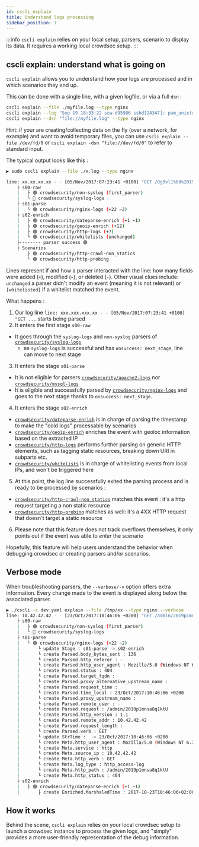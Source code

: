 ```yaml
---
id: cscli_explain
title: Understand logs processing
sidebar_position: 7
---
```


:::info
`cscli explain` relies on your local setup, parsers, scenario to display its data. It requires a working local crowdsec setup.
:::


## cscli explain: understand what is going on

`cscli explain` allows you to understand how your logs are processed and in which scenarios they end up.


This can be done with a single line, with a given logfile, or via a full `dsn` :

```bash
cscli explain --file ./myfile.log --type nginx 
cscli explain --log "Sep 19 18:33:22 scw-d95986 sshd[24347]: pam_unix(sshd:auth): authentication failure; logname= uid=0 euid=0 tty=ssh ruser= rhost=192.168.1.1" --type syslog
cscli explain --dsn "file://myfile.log" --type nginx
```

Hint: if your are creating/collecting data on the fly (over a network, for example) and want to avoid temporary files, you can use `cscli explain --file /dev/fd/0` or `cscli explain -dsn "file://dev/fd/0"` to refer to standard input.

The typical output looks like this :

```bash
▶ sudo cscli explain --file ./x.log --type nginx 

line: xx.xx.xx.xx - - [05/Nov/2017:07:23:41 +0100] "GET /Og9vl1%0d%2019s58%3Atest HTTP/1.1" 404 136 "-" "Mozilla/5.0 (Windows NT 6.3; WOW64; Trident/7.0; rv:11.0) like Gecko" "-"
	├ s00-raw
	|	├ 🟢 crowdsecurity/non-syslog (first_parser)
	|	└ 🔴 crowdsecurity/syslog-logs
	├ s01-parse
	|	└ 🟢 crowdsecurity/nginx-logs (+22 ~2)
	├ s02-enrich
	|	├ 🟢 crowdsecurity/dateparse-enrich (+1 ~1)
	|	├ 🟢 crowdsecurity/geoip-enrich (+12)
	|	├ 🟢 crowdsecurity/http-logs (+7)
	|	└ 🟢 crowdsecurity/whitelists (unchanged)
	├-------- parser success 🟢
	├ Scenarios
		├ 🟢 crowdsecurity/http-crawl-non_statics
		└ 🟢 crowdsecurity/http-probing
```

Lines represent if and how a parser interacted with the line: how many fields were added (`+`), modified (`~`), or deleted (`-`).
Other visual clues include: `unchanged` a parser didn't modify an event (meaning it is not relevant) or `[whitelisted]` if a whitelist matched the event.

What happens :
 1. Our log line `line: xxx.xxx.xxx.xx - - [05/Nov/2017:07:23:41 +0100] "GET ...` starts being parsed
 2. It enters the first stage `s00-raw`
   - It goes through the `syslog-logs` and `non-syslog` parsers of [`crowdsecurity/syslog-logs`](https://hub.crowdsec.net/author/crowdsecurity/configurations/syslog-logs)
     - as `syslog-logs` is successful and has `onsuccess: next_stage`, line can move to next stage
 3. It enters the stage `s01-parse`
   - It is not eligible for parsers [`crowdsecurity/apache2-logs`](https://hub.crowdsec.net/author/crowdsecurity/configurations/apache2-logs) nor [`crowdsecurity/mysql-logs`](https://hub.crowdsec.net/author/crowdsecurity/configurations/mysql-logs)
   - It is eligible and successfully parsed by [`crowdsecurity/nginx-logs`](https://hub.crowdsec.net/author/crowdsecurity/configurations/nginx-logs) and goes to the next stage thanks to `onsuccess: next_stage`.
 4. It enters the stage `s02-enrich`
   - [`crowdsecurity/dateparse-enrich`](https://hub.crowdsec.net/author/crowdsecurity/configurations/dateparse-enrich) is in charge of parsing the timestamp to make the "cold logs" processable by scenarios
   - [`crowdsecurity/geoip-enrich`](https://hub.crowdsec.net/author/crowdsecurity/configurations/geoip-enrich) enriches the event with geoloc information based on the extracted IP
   - [`crowdsecurity/http-logs`](https://hub.crowdsec.net/author/crowdsecurity/configurations/http-logs) performs further parsing on generic HTTP elements, such as tagging static resources, breaking down URI in subparts etc.
   - [`crowdsecurity/whitelists`](https://hub.crowdsec.net/author/crowdsecurity/configurations/whitelists) is in charge of whitelisting events from local IPs, and won't be triggered here

 5. At this point, the log line successfully exited the parsing process and is ready to be processed by scenarios :
 - [`crowdsecurity/http-crawl-non_statics`](https://hub.crowdsec.net/author/crowdsecurity/configurations/http-crawl-non_statics) matches this event : it's a http request targeting a non static resource
 - [`crowdsecurity/http-probing`](https://hub.crowdsec.net/author/crowdsecurity/configurations/http-probing) matches as well: it's a 4XX HTTP request that doesn't target a static resource

 6. Please note that this feature does not track overflows themselves, it only points out if the event was able to *enter* the scenario

Hopefully, this feature will help users understand the behavior when debugging crowdsec or creating parsers and/or scenarios.


## Verbose mode

When troubleshooting parsers, the `--verbose/-v` option offers extra information. Every change made to the event is displayed along below the associated parser.

```bash
▶ ./cscli -c dev.yaml explain --file /tmp/xx --type nginx --verbose
line: 10.42.42.42 - - [23/Oct/2017:10:46:06 +0200] "GET /admin/2019p1mnsa8q1ktU HTTP/1.1" 404 136 "-" "Mozilla/5.0 (Windows NT 6.3; WOW64; Trident/7.0; rv:11.0) like Gecko (Wallarm DirBuster)" "-"
	├ s00-raw
	|	├ 🟢 crowdsecurity/non-syslog (first_parser)
	|	└ 🔴 crowdsecurity/syslog-logs
	├ s01-parse
	|	└ 🟢 crowdsecurity/nginx-logs (+22 ~2)
	|		└ update Stage : s01-parse -> s02-enrich
	|		└ create Parsed.body_bytes_sent : 136
	|		└ create Parsed.http_referer : -
	|		└ create Parsed.http_user_agent : Mozilla/5.0 (Windows NT 6.3; WOW64; Trident/7.0; rv:11.0) like Gecko (Wallarm DirBuster)
	|		└ create Parsed.status : 404
	|		└ create Parsed.target_fqdn : 
	|		└ create Parsed.proxy_alternative_upstream_name : 
	|		└ create Parsed.request_time : 
	|		└ create Parsed.time_local : 23/Oct/2017:10:46:06 +0200
	|		└ create Parsed.proxy_upstream_name : 
	|		└ create Parsed.remote_user : -
	|		└ create Parsed.request : /admin/2019p1mnsa8q1ktU
	|		└ create Parsed.http_version : 1.1
	|		└ create Parsed.remote_addr : 10.42.42.42
	|		└ create Parsed.request_length : 
	|		└ create Parsed.verb : GET
	|		└ update StrTime :  -> 23/Oct/2017:10:46:06 +0200
	|		└ create Meta.http_user_agent : Mozilla/5.0 (Windows NT 6.3; WOW64; Trident/7.0; rv:11.0) like Gecko (Wallarm DirBuster)
	|		└ create Meta.service : http
	|		└ create Meta.source_ip : 10.42.42.42
	|		└ create Meta.http_verb : GET
	|		└ create Meta.log_type : http_access-log
	|		└ create Meta.http_path : /admin/2019p1mnsa8q1ktU
	|		└ create Meta.http_status : 404
	├ s02-enrich
	|	├ 🟢 crowdsecurity/dateparse-enrich (+1 ~1)
	|		├ create Enriched.MarshaledTime : 2017-10-23T10:46:06+02:00

```

## How it works

Behind the scene, `cscli explain` relies on your local crowdsec setup to launch a crowdsec instance to process the given logs, and "simply" provides a more user-friendly representation of the debug information.





